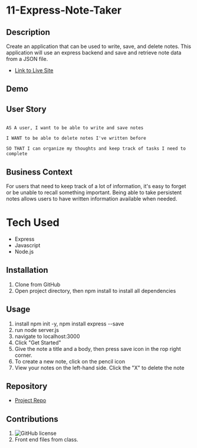 # 11-Express-Note-Taker

## Description

Create an application that can be used to write, save, and delete notes. This application will use an express backend and save and retrieve note data from a JSON file.

- [Link to Live Site]()

## Demo 



## User Story
```

AS A user, I want to be able to write and save notes

I WANT to be able to delete notes I've written before

SO THAT I can organize my thoughts and keep track of tasks I need to complete
```

## Business Context

For users that need to keep track of a lot of information, it's easy to forget or be unable to recall something important. Being able to take persistent notes allows users to have written information available when needed.

# Tech Used
- Express
- Javascript
- Node.js

## Installation
1. Clone from GitHub
2. Open project directory, then npm install to install all dependencies 

## Usage
1. install npm init -y, npm install express --save
2. run node server.js
3. navigate to localhost:3000
4. Click "Get Started"
5. Give the note a title and a body, then press save icon in the rop right corner. 
6. To create a new note, click on the pencil icon
7. View your notes on the left-hand side. Click the "X" to delete the note

## Repository

  - [Project Repo](https://github.com/EdenKhaos/11-Express-Note-Taker)

## Contributions
1. ![GitHub license](https://img.shields.io/badge/Made%20by-%40EdenKhaos-orange)
2. Front end files from class. 
